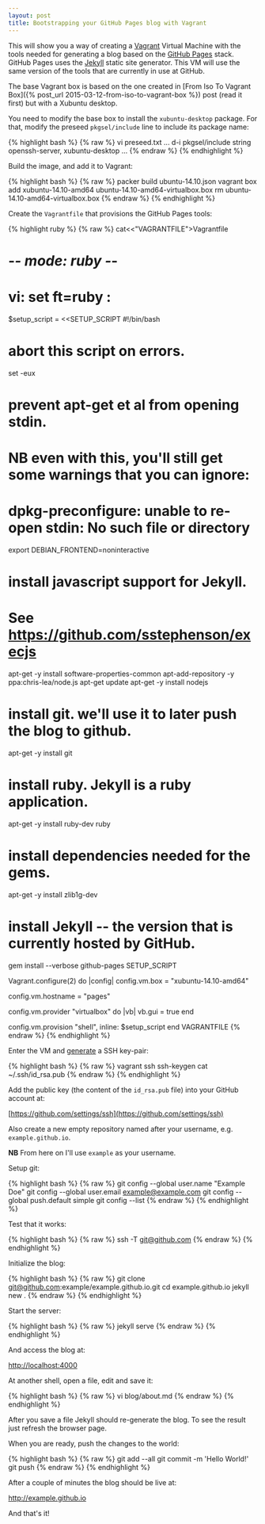 ```yaml
---
layout: post
title: Bootstrapping your GitHub Pages blog with Vagrant
---
```


This will show you a way of creating a [Vagrant](https://www.vagrantup.com/) Virtual Machine with the tools needed for generating a blog based on the [GitHub Pages](https://pages.github.com/) stack. GitHub Pages uses the [Jekyll](http://jekyllrb.com/) static site generator. This VM will use the same version of the tools that are currently in use at GitHub.

<!--MORE-->

The base Vagrant box is based on the one created in [From Iso To Vagrant Box]({% post_url 2015-03-12-from-iso-to-vagrant-box %}) post (read it first) but with a Xubuntu desktop.

You need to modify the base box to install the `xubuntu-desktop` package. For that, modify the preseed `pkgsel/include` line to include its package name:

{% highlight bash %}
{% raw %}
  vi preseed.txt
...
d-i pkgsel/include string openssh-server, xubuntu-desktop
...
{% endraw %}
{% endhighlight %}


Build the image, and add it to Vagrant:

{% highlight bash %}
{% raw %}
packer build ubuntu-14.10.json
vagrant box add xubuntu-14.10-amd64 ubuntu-14.10-amd64-virtualbox.box
rm ubuntu-14.10-amd64-virtualbox.box
{% endraw %}
{% endhighlight %}


Create the `Vagrantfile` that provisions the GitHub Pages tools:

{% highlight ruby %}
{% raw %}
cat<<"VAGRANTFILE">Vagrantfile
# -*- mode: ruby -*-
# vi: set ft=ruby :

$setup_script = <<SETUP_SCRIPT
#!/bin/bash
# abort this script on errors.
set -eux

# prevent apt-get et al from opening stdin.
# NB even with this, you'll still get some warnings that you can ignore:
#     dpkg-preconfigure: unable to re-open stdin: No such file or directory
export DEBIAN_FRONTEND=noninteractive

# install javascript support for Jekyll.
# See https://github.com/sstephenson/execjs
apt-get -y install software-properties-common
apt-add-repository -y ppa:chris-lea/node.js
apt-get update
apt-get -y install nodejs

# install git. we'll use it to later push the blog to github.
apt-get -y install git

# install ruby. Jekyll is a ruby application.
apt-get -y install ruby-dev ruby

# install dependencies needed for the gems.
apt-get -y install zlib1g-dev

# install Jekyll -- the version that is currently hosted by GitHub.
gem install --verbose github-pages
SETUP_SCRIPT

Vagrant.configure(2) do |config|
  config.vm.box = "xubuntu-14.10-amd64"

  config.vm.hostname = "pages"

  config.vm.provider "virtualbox" do |vb|
    vb.gui = true
  end

  config.vm.provision "shell", inline: $setup_script
end
VAGRANTFILE
{% endraw %}
{% endhighlight %}


Enter the VM and [generate](https://help.github.com/articles/generating-ssh-keys/) a SSH key-pair:

{% highlight bash %}
{% raw %}
vagrant ssh
ssh-keygen
cat ~/.ssh/id_rsa.pub
{% endraw %}
{% endhighlight %}


Add the public key (the content of the `id_rsa.pub` file) into your GitHub account at:

  [https://github.com/settings/ssh](https://github.com/settings/ssh)

Also create a new empty repository named after your username, e.g. `example.github.io`.

**NB** From here on I'll use `example` as your username.


Setup git:

{% highlight bash %}
{% raw %}
git config --global user.name "Example Doe"
git config --global user.email example@example.com
git config --global push.default simple
git config --list
{% endraw %}
{% endhighlight %}


Test that it works:

{% highlight bash %}
{% raw %}
ssh -T git@github.com
{% endraw %}
{% endhighlight %}


Initialize the blog:

{% highlight bash %}
{% raw %}
git clone git@github.com:example/example.github.io.git
cd example.github.io
jekyll new .
{% endraw %}
{% endhighlight %}


Start the server:

{% highlight bash %}
{% raw %}
jekyll serve
{% endraw %}
{% endhighlight %}


And access the blog at:

  [http://localhost:4000](http://localhost:4000)


At another shell, open a file, edit and save it:

{% highlight bash %}
{% raw %}
vi blog/about.md
{% endraw %}
{% endhighlight %}


After you save a file Jekyll should re-generate the blog. To see the result just refresh the browser page.


When you are ready, push the changes to the world:

{% highlight bash %}
{% raw %}
git add --all
git commit -m 'Hello World!'
git push
{% endraw %}
{% endhighlight %}


After a couple of minutes the blog should be live at:

  http://example.github.io


And that's it!